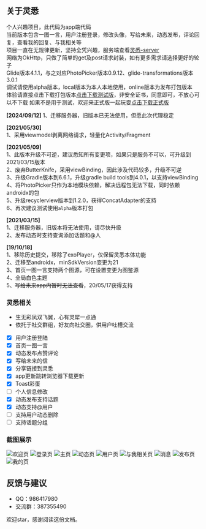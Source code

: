 ## 关于灵悉  

个人兴趣项目，此代码为app端代码  
当前版本包含一图一言，用户注册登录，修改头像，写给未来，动态发布，评论回复，查看我的回复、与我相关等  
项目一直在无规律更新，坚持全凭兴趣，服务端查看[灵悉-server](https://github.com/happycao/lingxi-server)  
网络为OkHttp，只做了简单的get及post请求封装，如有更多需求请选择更好的轮子  
Glide版本4.1.1，与之对应PhotoPicker版本0.9.12、glide-transformations版本3.0.1  
调试请使用alpha版本，local版本为本人本地使用，online版本为发布打包版本  
体验请直接点击下载打包版本[点击下载测试版](https://api.ihappyc.eu.org:10514/download/lingxi-test.apk)，非安全证书，同意即可，不放心可以不下载
如果不是用于测试，欢迎来正式版一起玩耍[点击下载正式版](https://api.ihappyc.eu.org:10514/download/lingxi.apk)

**[2024/09/12]**
1、迁移服务器，旧版本已无法使用，但愿此次代理稳定

**[2021/05/30]**  
1、采用viewmodel剥离网络请求，轻量化Activity/Fragment  

**[2021/05/09]**  
1、此版本升级不可逆，建议悉知所有变更项，如果只是服务不可以，可升级到2021/03/15版本  
2、废弃ButterKnife，采用viewBinding，因此涉及代码较多，升级不可逆  
3、升级Gradle版本到6.6.1，升级gradle build tools到4.0.1，以支持viewBinding  
4、将PhotoPicker只作为本地模块依赖，解决远程包无法下载，同时依赖androidx的包  
5、升级recyclerview版本到1.2.0，获得ConcatAdapter的支持  
6、再次建议测试使用`alpha`版本打包  

**[2021/03/15]**  
1、迁移服务器，旧版本将无法使用，请尽快升级  
2、发布动态时支持查询添加话题和@人  

**[19/10/18]**  
1、移除历史提交，移除了exoPlayer，仅保留灵悉本体功能  
2、迁移至androidx，minSdkVersion变更为21  
3、首页一图一言支持两个图源，可在设置变更为图鉴源  
4、全局白色主题  
5、~~写给未来app内暂时无法查看~~，20/05/17获得支持  

### 灵悉相关  

- 生无彩凤双飞翼，心有灵犀一点通  
- 依托于社交群组，好友向社交圈，供用户吐槽交流  
- [x] 用户注册登陆  
- [x] 首页一图一言  
- [x] 动态发布点赞评论  
- [x] 写给未来的信  
- [x] 分享链接到灵悉  
- [x] app更新跳转浏览器下载更新  
- [x] Toast彩蛋  
- [ ] 个人信息修改  
- [x] 动态发布支持话题  
- [x] 动态支持@用户  
- [ ] 支持用户动态删除  
- [ ] 支持话题分组  
  
### 截图展示  
![欢迎页](screenshot/Screenshot_welcome.jpg)
![登录页](screenshot/Screenshot_login.jpg)
![主页](screenshot/Screenshot_home.jpg)
![动态页](screenshot/Screenshot_feed.jpg)
![用户页](screenshot/Screenshot_user.jpg)
![与我相关页](screenshot/Screenshot_relevant.jpg)
![消息](screenshot/Screenshot_message.jpg)
![发布页](screenshot/Screenshot_publish.jpg)
![我的页](screenshot/Screenshot_mine.jpg)

## 反馈与建议
- QQ：986417980  
- 交流群：387355490  
  

欢迎star，感谢阅读这份文档。  